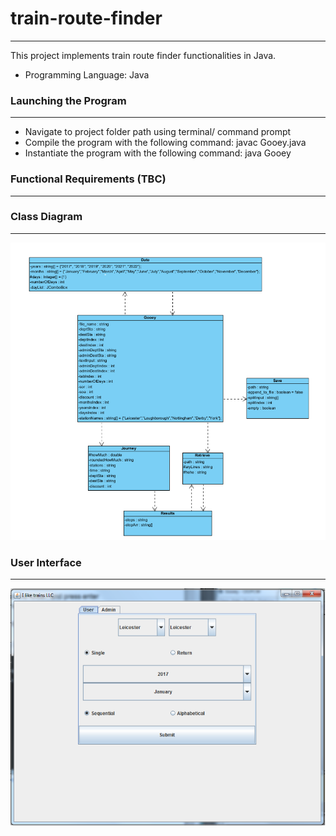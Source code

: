 # train-route-finder
---
This project implements train route finder functionalities in Java.

- Programming Language: Java

### Launching the Program
---
- Navigate to project folder path using terminal/ command prompt
- Compile the program with the following command: javac Gooey.java
- Instantiate the program with the following command: java Gooey


### Functional Requirements (TBC)
---


### Class Diagram
---
![](https://github.com/michaelchlai/train-route-finder/blob/main/assets/class_diagram.png)

### User Interface
---
![](https://github.com/michaelchlai/train-route-finder/blob/main/assets/gui.png)
